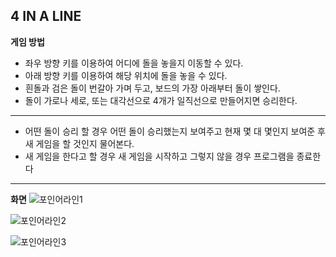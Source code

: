 4 IN A LINE
---
**게임 방법**
* 좌우 방향 키를 이용하여 어디에 돌을 놓을지 이동할 수 있다.
* 아래 방향 키를 이용하여 해당 위치에 돌을 놓을 수 있다.
* 흰돌과 검은 돌이 번갈아 가며 두고, 보드의 가장 아래부터 돌이 쌓인다.
* 돌이 가로나 세로, 또는 대각선으로 4개가 일직선으로 만들어지면 승리한다.
* * *
* 어떤 돌이 승리 할 경우 어떤 돌이 승리했는지 보여주고 현재 몇 대 몇인지 보여준 후 새 게임을 할 것인지 물어본다.
* 새 게임을 한다고 할 경우 새 게임을 시작하고 그렇지 않을 경우 프로그램을 종료한다

* * *
**화면**
![포인어라인1](https://user-images.githubusercontent.com/70643208/94400784-9e7a1f80-01a4-11eb-9696-3b6d6e6cd8ec.PNG)


![포인어라인2](https://user-images.githubusercontent.com/70643208/94400792-a20da680-01a4-11eb-8b5f-b8aca557be80.PNG)


![포인어라인3](https://user-images.githubusercontent.com/70643208/94400802-a5a12d80-01a4-11eb-8f48-e0870534f30c.PNG)
